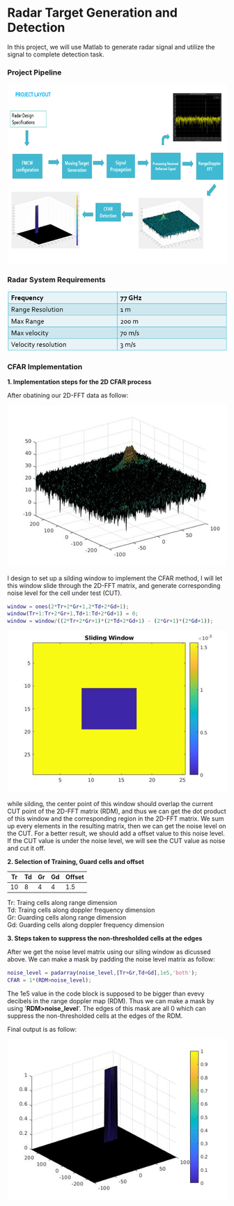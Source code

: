 # Radar Target Generation and Detection
In this project, we will use Matlab to generate radar signal and utilize the signal to complete detection task.


### Project Pipeline
<img src="./pipeline.png" width="779" height="414" />

### Radar System Requirements
<img src="./radar_system.png" />

### CFAR Implementation

**1. Implementation steps for the 2D CFAR process**

After obatining our 2D-FFT data as follow:<br>

<img src="./output/2D_FFT.jpg"  />

I design to set up a silding window to implement the CFAR method, I will let this window slide through the 2D-FFT matrix, and generate corresponding noise level for the cell under test (CUT). 

``` Matlab
window = ones(2*Tr+2*Gr+1,2*Td+2*Gd+1);
window(Tr+1:Tr+2*Gr+1,Td+1:Td+2*Gd+1) = 0;
window = window/((2*Tr+2*Gr+1)*(2*Td+2*Gd+1) - (2*Gr+1)*(2*Gd+1));
```

<img src="./output/window.jpg"  />

while silding, the center point of this window should overlap the current CUT point of the 2D-FFT matrix (RDM), and thus we can get the dot product of this window and the corresponding region in the 2D-FFT matrix. We sum up every elements in the resulting matrix, then we can get the noise level on the CUT. For a better result, we should add a offset value to this noise level. If the CUT value is under the noise level, we will see the CUT value as noise and cut it off.

**2. Selection of Training, Guard cells and offset**

| Tr  | Td  | Gr  | Gd  | Offset |
| --- | --- | --- | --- | ------ |
| 10  | 8   | 4   | 4   | 1.5    |

Tr: Traing cells along range dimension<br>
Td: Traing cells along doppler frequency dimension<br>
Gr: Guarding cells along range dimension<br>
Gd: Guarding cells along doppler frequency dimension<br>

**3. Steps taken to suppress the non-thresholded cells at the edges**

After we get the noise level matrix using our siling window as dicussed above. We can make a mask by padding the noise level matrix as follow:

``` Matlab
noise_level = padarray(noise_level,[Tr+Gr,Td+Gd],1e5,'both');
CFAR = 1*(RDM>noise_level);
```

The 1e5 value in the code block is supposed to be bigger than evevy decibels in the range doppler map (RDM). Thus we can make a mask by using '**RDM>noise_level**'. The edges of this mask are all 0 which can suppress the non-thresholded cells at the edges of the RDM.

Final output is as follow:

<img src="./output/CFAR.jpg">
